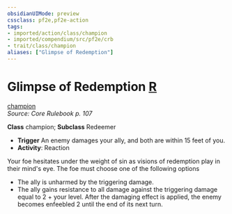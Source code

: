 ```yaml
---
obsidianUIMode: preview
cssclass: pf2e,pf2e-action
tags:
- imported/action/class/champion
- imported/compendium/src/pf2e/crb
- trait/class/champion
aliases: ["Glimpse of Redemption"]
---
```

# Glimpse of Redemption [R](chapter-9-playing-the-game.md#Actions "Reaction")
[champion](rules/traits/champion.md)  
*Source: Core Rulebook p. 107*  

**Class** champion; **Subclass** Redeemer
- **Trigger** An enemy damages your ally, and both are within 15 feet of you.
- **Activity**: Reaction

Your foe hesitates under the weight of sin as visions of redemption play in their mind's eye. The foe must choose one of the following options

- The ally is unharmed by the triggering damage.
- The ally gains resistance to all damage against the triggering damage equal to 2 + your level. After the damaging effect is applied, the enemy becomes enfeebled 2 until the end of its next turn.